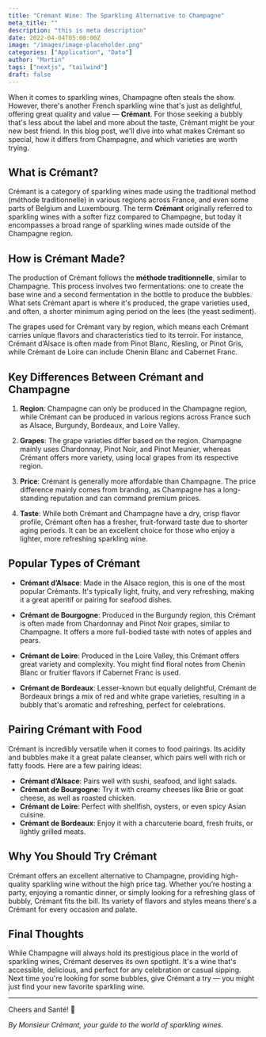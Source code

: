 ```yaml
---
title: "Crémant Wine: The Sparkling Alternative to Champagne"
meta_title: ""
description: "this is meta description"
date: 2022-04-04T05:00:00Z
image: "/images/image-placeholder.png"
categories: ["Application", "Data"]
author: "Martin"
tags: ["nextjs", "tailwind"]
draft: false
---
```


When it comes to sparkling wines, Champagne often steals the show. However, there's another French sparkling wine that's just as delightful, offering great quality and value — **Crémant**. For those seeking a bubbly that's less about the label and more about the taste, Crémant might be your new best friend. In this blog post, we'll dive into what makes Crémant so special, how it differs from Champagne, and which varieties are worth trying.

## What is Crémant?

Crémant is a category of sparkling wines made using the traditional method (méthode traditionnelle) in various regions across France, and even some parts of Belgium and Luxembourg. The term **Crémant** originally referred to sparkling wines with a softer fizz compared to Champagne, but today it encompasses a broad range of sparkling wines made outside of the Champagne region.

## How is Crémant Made?

The production of Crémant follows the **méthode traditionnelle**, similar to Champagne. This process involves two fermentations: one to create the base wine and a second fermentation in the bottle to produce the bubbles. What sets Crémant apart is where it's produced, the grape varieties used, and often, a shorter minimum aging period on the lees (the yeast sediment).

The grapes used for Crémant vary by region, which means each Crémant carries unique flavors and characteristics tied to its terroir. For instance, Crémant d’Alsace is often made from Pinot Blanc, Riesling, or Pinot Gris, while Crémant de Loire can include Chenin Blanc and Cabernet Franc.

## Key Differences Between Crémant and Champagne

1. **Region**: Champagne can only be produced in the Champagne region, while Crémant can be produced in various regions across France such as Alsace, Burgundy, Bordeaux, and Loire Valley.
   
2. **Grapes**: The grape varieties differ based on the region. Champagne mainly uses Chardonnay, Pinot Noir, and Pinot Meunier, whereas Crémant offers more variety, using local grapes from its respective region.

3. **Price**: Crémant is generally more affordable than Champagne. The price difference mainly comes from branding, as Champagne has a long-standing reputation and can command premium prices.

4. **Taste**: While both Crémant and Champagne have a dry, crisp flavor profile, Crémant often has a fresher, fruit-forward taste due to shorter aging periods. It can be an excellent choice for those who enjoy a lighter, more refreshing sparkling wine.

## Popular Types of Crémant

- **Crémant d’Alsace**: Made in the Alsace region, this is one of the most popular Crémants. It's typically light, fruity, and very refreshing, making it a great aperitif or pairing for seafood dishes.
  
- **Crémant de Bourgogne**: Produced in the Burgundy region, this Crémant is often made from Chardonnay and Pinot Noir grapes, similar to Champagne. It offers a more full-bodied taste with notes of apples and pears.

- **Crémant de Loire**: Produced in the Loire Valley, this Crémant offers great variety and complexity. You might find floral notes from Chenin Blanc or fruitier flavors if Cabernet Franc is used.

- **Crémant de Bordeaux**: Lesser-known but equally delightful, Crémant de Bordeaux brings a mix of red and white grape varieties, resulting in a bubbly that's aromatic and refreshing, perfect for celebrations.

## Pairing Crémant with Food

Crémant is incredibly versatile when it comes to food pairings. Its acidity and bubbles make it a great palate cleanser, which pairs well with rich or fatty foods. Here are a few pairing ideas:

- **Crémant d’Alsace**: Pairs well with sushi, seafood, and light salads.
- **Crémant de Bourgogne**: Try it with creamy cheeses like Brie or goat cheese, as well as roasted chicken.
- **Crémant de Loire**: Perfect with shellfish, oysters, or even spicy Asian cuisine.
- **Crémant de Bordeaux**: Enjoy it with a charcuterie board, fresh fruits, or lightly grilled meats.

## Why You Should Try Crémant

Crémant offers an excellent alternative to Champagne, providing high-quality sparkling wine without the high price tag. Whether you’re hosting a party, enjoying a romantic dinner, or simply looking for a refreshing glass of bubbly, Crémant fits the bill. Its variety of flavors and styles means there's a Crémant for every occasion and palate.

## Final Thoughts

While Champagne will always hold its prestigious place in the world of sparkling wines, Crémant deserves its own spotlight. It's a wine that's accessible, delicious, and perfect for any celebration or casual sipping. Next time you're looking for some bubbles, give Crémant a try — you might just find your new favorite sparkling wine.

---

Cheers and Santé! 🥂

*By Monsieur Crémant, your guide to the world of sparkling wines.*
